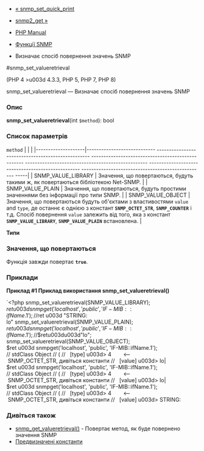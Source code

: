 - [« snmp_set_quick_print](function.snmp-set-quick-print.md)
- [snmp2_get »](function.snmp2-get.md)

- [PHP Manual](index.md)
- [Функції SNMP](ref.snmp.md)
- Визначає спосіб повернення значень SNMP

#snmp_set_valueretrieval

(PHP 4 \>u003d 4.3.3, PHP 5, PHP 7, PHP 8)

snmp_set_valueretrieval — Визначає спосіб повернення значень SNMP

### Опис

**snmp_set_valueretrieval**(int `$method`): bool

### Список параметрів

`method`
| | |
|--------------------|---------------------------- -------------------------------------------------- -------------------------------------------------- -------------------------------------------------- -------------------------------------------------- -------------------------------------------------- -----|
| SNMP_VALUE_LIBRARY | Значення, що повертаються, будуть такими ж, як повертаються бібліотекою Net-SNMP. |
| SNMP_VALUE_PLAIN | Значення, що повертаються, будуть простими значеннями без інформації про типи SNMP. |
| SNMP_VALUE_OBJECT | Значення, що повертаються будуть об'єктами з властивостями `value` and `type`, де останнє є однією з констант **`SNMP_OCTET_STR`**, **`SNMP_COUNTER`** і т.д. Спосіб повернення `value` залежить від того, яка з констант **`SNMP_VALUE_LIBRARY`**, **`SNMP_VALUE_PLAIN`** встановлена. |

**Типи**

### Значення, що повертаються

Функція завжди повертає **`true`**.

### Приклади

**Приклад #1 Приклад використання **snmp_set_valueretrieval()****

`<?php snmp_set_valueretrieval(SNMP_VALUE_LIBRARY); $ret u003d snmpget('localhost', 'public', 'IF-MIB::ifName.1'); // $ret u003d "STRING: lo" snmp_set_valueretrieval(SNMP_VALUE_PLAIN); $ret u003d snmpget('localhost', 'public', 'IF-MIB::ifName.1'); //$$retu003du003d"lo"; snmp_set_valueretrieval(SNMP_VALUE_OBJECT); $ret u003d snmpget('localhost', 'public', 'IF-MIB::ifName.1'); // stdClass Object // ( //   [type] u003d> 4        <-- SNMP_OCTET_STR, дивіться константи //   [value] u003d> lo| $ret u003d snmpget('localhost', 'public', 'IF-MIB::ifName.1'); // stdClass Object // ( //   [type] u003d> 4        <-- SNMP_OCTET_STR, дивіться константи //   [value] u003d> lo| $ret u003d snmpget('localhost', 'public', 'IF-MIB::ifName.1'); // stdClass Object // ( //   [type] u003d> 4        <-- SNMP_OCTET_STR, дивіться константи //   [value] u003d> STRING:

### Дивіться також

- [snmp_get_valueretrieval()](function.snmp-get-valueretrieval.md) -
Повертає метод, як буде повернено значення SNMP
- [Предвизначені константи](snmp.constants.md)
